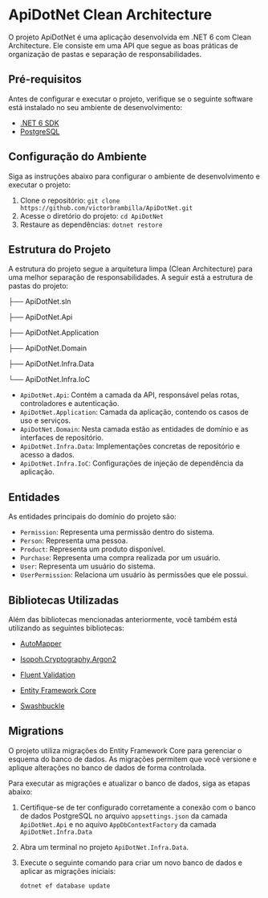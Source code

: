 # ApiDotNet Clean Architecture

O projeto ApiDotNet é uma aplicação desenvolvida em .NET 6 com Clean Architecture. Ele consiste em uma API que segue as boas práticas de organização de pastas e separação de responsabilidades.

## Pré-requisitos

Antes de configurar e executar o projeto, verifique se o seguinte software está instalado no seu ambiente de desenvolvimento:

- [.NET 6 SDK](https://dotnet.microsoft.com/download/dotnet/6.0)
- [PostgreSQL](https://www.postgresql.org/)

## Configuração do Ambiente

Siga as instruções abaixo para configurar o ambiente de desenvolvimento e executar o projeto:

1. Clone o repositório: `git clone https://github.com/victorbrambilla/ApiDotNet.git`
2. Acesse o diretório do projeto: `cd ApiDotNet`
3. Restaure as dependências: `dotnet restore`

## Estrutura do Projeto

A estrutura do projeto segue a arquitetura limpa (Clean Architecture) para uma melhor separação de responsabilidades. A seguir está a estrutura de pastas do projeto:

├── ApiDotNet.sln

├── ApiDotNet.Api

├── ApiDotNet.Application

├── ApiDotNet.Domain

├── ApiDotNet.Infra.Data

└── ApiDotNet.Infra.IoC


- `ApiDotNet.Api`: Contém a camada da API, responsável pelas rotas, controladores e autenticação.
- `ApiDotNet.Application`: Camada da aplicação, contendo os casos de uso e serviços.
- `ApiDotNet.Domain`: Nesta camada estão as entidades de domínio e as interfaces de repositório.
- `ApiDotNet.Infra.Data`: Implementações concretas de repositório e acesso a dados.
- `ApiDotNet.Infra.IoC`: Configurações de injeção de dependência da aplicação.

## Entidades

As entidades principais do domínio do projeto são:

- `Permission`: Representa uma permissão dentro do sistema.
- `Person`: Representa uma pessoa.
- `Product`: Representa um produto disponível.
- `Purchase`: Representa uma compra realizada por um usuário.
- `User`: Representa um usuário do sistema.
- `UserPermission`: Relaciona um usuário às permissões que ele possui.

## Bibliotecas Utilizadas

Além das bibliotecas mencionadas anteriormente, você também está utilizando as seguintes bibliotecas:

- [AutoMapper](https://automapper.org/)

- [Isopoh.Cryptography.Argon2](https://github.com/mheyman/Isopoh.Cryptography.Argon2)

- [Fluent Validation](https://docs.fluentvalidation.net/en/latest/)

- [Entity Framework Core](https://learn.microsoft.com/pt-br/ef/core/)

- [Swashbuckle](https://github.com/domaindrivendev/Swashbuckle.AspNetCore)

## Migrations

O projeto utiliza migrações do Entity Framework Core para gerenciar o esquema do banco de dados. As migrações permitem que você versione e aplique alterações no banco de dados de forma controlada.

Para executar as migrações e atualizar o banco de dados, siga as etapas abaixo:

1. Certifique-se de ter configurado corretamente a conexão com o banco de dados PostgreSQL no arquivo `appsettings.json` da camada `ApiDotNet.Api` e no aquivo `AppDbContextFactory` da camada `ApiDotNet.Infra.Data`
2. Abra um terminal no projeto `ApiDotNet.Infra.Data`.
3. Execute o seguinte comando para criar um novo banco de dados e aplicar as migrações iniciais:

   ```bash
   dotnet ef database update


